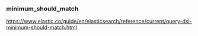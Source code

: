 ### minimum_should_match

https://www.elastic.co/guide/en/elasticsearch/reference/current/query-dsl-minimum-should-match.html